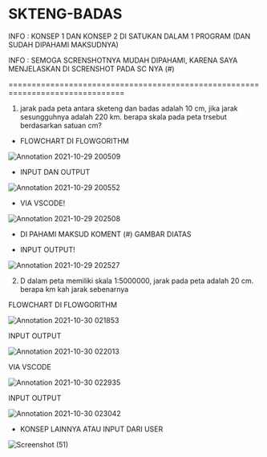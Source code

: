 # SKTENG-BADAS


INFO : KONSEP 1 DAN KONSEP 2 DI SATUKAN DALAM 1 PROGRAM (DAN SUDAH DIPAHAMI MAKSUDNYA)

INFO : SEMOGA SCRENSHOTNYA MUDAH DIPAHAMI, KARENA SAYA MENJELASKAN DI SCRENSHOT PADA SC NYA (#)

===============================================================================




1. jarak pada peta antara sketeng dan badas adalah 10 cm, jika jarak sesungguhnya adalah 220 km. berapa skala pada peta trsebut berdasarkan satuan cm?


- FLOWCHART DI FLOWGORITHM

![Annotation 2021-10-29 200509](https://user-images.githubusercontent.com/92988781/139519183-fcef1127-f38c-4d36-a18e-24a9c7231005.png)


- INPUT DAN OUTPUT

![Annotation 2021-10-29 200552](https://user-images.githubusercontent.com/92988781/139519207-6ce88e4e-c94f-4198-a53c-fb84cd2e1b28.png)


- VIA VSCODE!

![Annotation 2021-10-29 202508](https://user-images.githubusercontent.com/92988781/139519252-c975ecf0-5466-4dd8-aeaf-be6bb6ae123d.png)

- DI PAHAMI MAKSUD KOMENT (#) GAMBAR DIATAS

- INPUT OUTPUT!

![Annotation 2021-10-29 202527](https://user-images.githubusercontent.com/92988781/139519268-8b923791-dd3b-4bdf-8d90-a8c42f85b39a.png)



2. D dalam peta memiliki skala 1:5000000, jarak pada peta adalah 20 cm. berapa km kah jarak sebenarnya

FLOWCHART DI FLOWGORITHM 

![Annotation 2021-10-30 021853](https://user-images.githubusercontent.com/92988781/139527885-9f6d03af-accd-497e-922e-2010930e2917.png)


INPUT OUTPUT

![Annotation 2021-10-30 022013](https://user-images.githubusercontent.com/92988781/139527894-1ef40b30-2510-4ed7-a5cb-21d8691ca3b6.png)


VIA VSCODE

![Annotation 2021-10-30 022935](https://user-images.githubusercontent.com/92988781/139527909-e1e8e35f-887a-4d81-96e0-a9c1d8e2a282.png)


INPUT OUTPUT 

![Annotation 2021-10-30 023042](https://user-images.githubusercontent.com/92988781/139527920-0202116f-7146-4de6-a0e1-35a0b2b5c26c.png)


- KONSEP LAINNYA ATAU INPUT DARI USER

![Screenshot (51)](https://user-images.githubusercontent.com/92988781/139527966-71ee474a-844a-47b4-abe4-8a1c1ec9de22.png)



